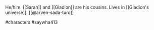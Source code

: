 He/him. [[Sarah]] and [[Gladion]] are his cousins. Lives in [[Gladion's universe]]. [[@arven-sada-turo]]

#characters #saywha413